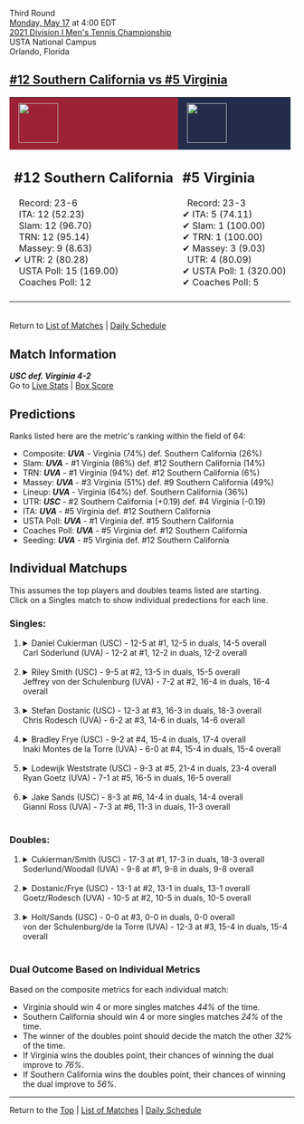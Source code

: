 Third Round[](#top)<a name="top"></a>  
[Monday, May 17](../../schedule/05-17.md) at 4:00 EDT  
[2021 Division I Men's Tennis Championship](../index.md)  
USTA National Campus  
Orlando, Florida  
## [#12 Southern California vs #5 Virginia](https://www.ncaa.com/game/5833420)  

<table><tr style="background-color: #d9d9d9 !important"><td style="background-color: #9D2235 !important"><img src="https://www.ncaa.com/sites/default/files/images/logos/schools/s/southern-california.70.png" width="70" height="70" style="padding: 8px;" /></td><td style="background-color: #232D4B !important"><img src="https://www.ncaa.com/sites/default/files/images/logos/schools/v/virginia.70.png" width="70" height="70" style="padding: 8px;" /></td></tr><tr>
<td>  

<h2>#12 Southern California</h2>  
&nbsp; Record: 23-6<br>  
&nbsp; ITA: 12 (52.23)<br>  
&nbsp; Slam: 12 (96.70)<br>  
&nbsp; TRN: 12 (95.14)<br>  
&nbsp; Massey: 9 (8.63)<br>  
&#10004; UTR: 2 (80.28)<br>  
&nbsp; USTA Poll: 15 (169.00)<br>  
&nbsp; Coaches Poll: 12<br>  
<br>  

</td>
<td>  

<h2>#5 Virginia</h2>  
&nbsp; Record: 23-3<br>  
&#10004; ITA: 5 (74.11)<br>  
&#10004; Slam: 1 (100.00)<br>  
&#10004; TRN: 1 (100.00)<br>  
&#10004; Massey: 3 (9.03)<br>  
&nbsp; UTR: 4 (80.09)<br>  
&#10004; USTA Poll: 1 (320.00)<br>  
&#10004; Coaches Poll: 5<br>  
<br>  

</td>
</tr></table>  


<br>Return to [List of Matches](../index.md) &#124; [Daily Schedule](../../schedule/05-17.md)

## Match Information  
***USC def. Virginia 4-2***  
Go to [Live Stats](http://scores.tennisticker.de/usa/ustanc/conf/league/sb.html?tournid=779&clubid=269-299&cn1=Virginia&cn2=USC&ci1=269&ci2=299&lid=82) | [Box Score](https://www.ustanationalcampus.com/content/dam/nationalcampus/collegiate/ncaa2021/pdf/M16USCUVA.pdf)  

## Predictions  

Ranks listed here are the metric's ranking within the field of 64:  
- Composite: ***UVA*** - Virginia (74%) def. Southern California (26%)  
- Slam: ***UVA*** - #1 Virginia (86%) def. #12 Southern California (14%)  
- TRN: ***UVA*** - #1 Virginia (94%) def. #12 Southern California (6%)  
- Massey: ***UVA*** - #3 Virginia (51%) def. #9 Southern California (49%)  
- Lineup: ***UVA*** - Virginia (64%) def. Southern California (36%)  
- UTR: ***USC*** - #2 Southern California (+0.19) def. #4 Virginia (-0.19)  
- ITA: ***UVA*** - #5 Virginia def. #12 Southern California  
- USTA Poll: ***UVA*** - #1 Virginia def. #15 Southern California  
- Coaches Poll: ***UVA*** - #5 Virginia def. #12 Southern California  
- Seeding: ***UVA*** - #5 Virginia def. #12 Southern California  

## Individual Matchups  
This assumes the top players and doubles teams listed are starting.  
Click on a Singles match to show individual predections for each line.  

### Singles:  

<ol>
<li><details>
<summary markdown="span">Daniel Cukierman (USC) - 12-5 at #1, 12-5 in duals, 14-5 overall<br>Carl Söderlund (UVA) - 12-2 at #1, 12-2 in duals, 12-2 overall</summary>
<h4>Predictions</h4><ul>
<li>Composite: <b><i>UVA</i></b> - Söderlund (58%) def. Cukierman (42%)</li>  
<li>Slam: <b><i>UVA</i></b> - Söderlund (66%) def. Cukierman (34%)</li>  
<li>TRN: <b><i>UVA</i></b> - Söderlund (62%) def. Cukierman (38%)</li>  
<li>Massey: <b><i>UVA</i></b> - Söderlund (59%) def. Cukierman (41%)</li>  
<li>UTR: <b><i>USC</i></b> - Cukierman (53%) def. Söderlund (47%)</li>  
<li>ITA: <b><i>UVA</i></b> - Söderlund (48.38) def. Cukierman (16.39)</li>  
</ul>
</details>&nbsp;</li>
<li><details>
<summary markdown="span">Riley Smith (USC) - 9-5 at #2, 13-5 in duals, 15-5 overall<br>Jeffrey von der Schulenburg (UVA) - 7-2 at #2, 16-4 in duals, 16-4 overall</summary>
<h4>Predictions</h4><ul>
<li>Composite: <b><i>UVA</i></b> - Schulenburg (52%) def. Smith (48%)</li>  
<li>Slam: <b><i>UVA</i></b> - Schulenburg (53%) def. Smith (47%)</li>  
<li>TRN: <b><i>UVA</i></b> - Schulenburg (61%) def. Smith (39%)</li>  
<li>Massey: <b><i>UVA</i></b> - Schulenburg (53%) def. Smith (47%)</li>  
<li>UTR: <b><i>USC</i></b> - Smith (60%) def. Schulenburg (40%)</li>  
<li>ITA: <b><i>UVA</i></b> - Schulenburg (18.39) def. Smith (15.48)</li>  
</ul>
</details>&nbsp;</li>
<li><details>
<summary markdown="span">Stefan Dostanic (USC) - 12-3 at #3, 16-3 in duals, 18-3 overall<br>Chris Rodesch (UVA) - 6-2 at #3, 14-6 in duals, 14-6 overall</summary>
<h4>Predictions</h4><ul>
<li>Composite: <b><i>USC</i></b> - Dostanic (76%) def. Rodesch (24%)</li>  
<li>Slam: <b><i>USC</i></b> - Dostanic (69%) def. Rodesch (31%)</li>  
<li>TRN: <b><i>USC</i></b> - Dostanic (79%) def. Rodesch (21%)</li>  
<li>Massey: <b><i>USC</i></b> - Dostanic (73%) def. Rodesch (27%)</li>  
<li>UTR: <b><i>USC</i></b> - Dostanic (84%) def. Rodesch (16%)</li>  
<li>ITA: <b><i>USC</i></b> - Dostanic (5.43) def. Rodesch (3.82)</li>  
</ul>
</details>&nbsp;</li>
<li><details>
<summary markdown="span">Bradley Frye (USC) - 9-2 at #4, 15-4 in duals, 17-4 overall<br>Inaki Montes de la Torre (UVA) - 6-0 at #4, 15-4 in duals, 15-4 overall</summary>
<h4>Predictions</h4><ul>
<li>Composite: <b><i>UVA</i></b> - Torre (70%) def. Frye (30%)</li>  
<li>Slam: <b><i>UVA</i></b> - Torre (74%) def. Frye (26%)</li>  
<li>TRN: <b><i>UVA</i></b> - Torre (76%) def. Frye (24%)</li>  
<li>Massey: <b><i>UVA</i></b> - Torre (61%) def. Frye (39%)</li>  
<li>UTR: <b><i>UVA</i></b> - Torre (68%) def. Frye (32%)</li>  
<li>ITA: <b><i>UVA</i></b> - Torre (12.34) def. Frye (2.44)</li>  
</ul>
</details>&nbsp;</li>
<li><details>
<summary markdown="span">Lodewijk Weststrate (USC) - 9-3 at #5, 21-4 in duals, 23-4 overall<br>Ryan Goetz (UVA) - 7-1 at #5, 16-5 in duals, 16-5 overall</summary>
<h4>Predictions</h4><ul>
<li>Composite: <b><i>UVA</i></b> - Goetz (63%) def. Weststrate (37%)</li>  
<li>Slam: <b><i>UVA</i></b> - Goetz (70%) def. Weststrate (30%)</li>  
<li>TRN: <b><i>UVA</i></b> - Goetz (67%) def. Weststrate (33%)</li>  
<li>Massey: <b><i>UVA</i></b> - Goetz (61%) def. Weststrate (39%)</li>  
<li>UTR: <b><i>UVA</i></b> - Goetz (56%) def. Weststrate (44%)</li>  
<li>ITA: <b><i>UVA</i></b> - Goetz (6.09) def. Weststrate (2.93)</li>  
</ul>
</details>&nbsp;</li>
<li><details>
<summary markdown="span">Jake Sands (USC) - 8-3 at #6, 14-4 in duals, 14-4 overall<br>Gianni Ross (UVA) - 7-3 at #6, 11-3 in duals, 11-3 overall</summary>
<h4>Predictions</h4><ul>
<li>Composite: <b><i>UVA</i></b> - Ross (61%) def. Sands (39%)</li>  
<li>Slam: <b><i>UVA</i></b> - Ross (65%) def. Sands (35%)</li>  
<li>TRN: <b><i>UVA</i></b> - Ross (65%) def. Sands (35%)</li>  
<li>Massey: <b><i>UVA</i></b> - Ross (50%) def. Sands (50%)</li>  
<li>UTR: <b><i>UVA</i></b> - Ross (64%) def. Sands (36%)</li>  
<li>ITA: <b><i>UVA</i></b> - Ross (2.67) def. Sands (2.42)</li>  
</ul>
</details>&nbsp;</li>
</ol>

### Doubles:  

<ol>
<li><details>
<summary markdown="span">Cukierman/Smith (USC) - 17-3 at #1, 17-3 in duals, 18-3 overall<br>Soderlund/Woodall (UVA) - 9-8 at #1, 9-8 in duals, 9-8 overall</summary>
<br>Sorry, we don't have any metrics for this match
</details>&nbsp;</li>
<li><details>
<summary markdown="span">Dostanic/Frye (USC) - 13-1 at #2, 13-1 in duals, 13-1 overall<br>Goetz/Rodesch (UVA) - 10-5 at #2, 10-5 in duals, 10-5 overall</summary>
<br>Sorry, we don't have any metrics for this match
</details>&nbsp;</li>
<li><details>
<summary markdown="span">Holt/Sands (USC) - 0-0 at #3, 0-0 in duals, 0-0 overall<br>von der Schulenburg/de la Torre (UVA) - 12-3 at #3, 15-4 in duals, 15-4 overall</summary>
<br>Sorry, we don't have any metrics for this match
</details>&nbsp;</li>
</ol>

### Dual Outcome Based on Individual Metrics  
  
Based on the composite metrics for each individual match:  
- Virginia should win 4 or more singles matches *44%* of the time.  
- Southern California should win 4 or more singles matches *24%* of the time.  
- The winner of the doubles point should decide the match the other *32%* of the time.  
- If Virginia wins the doubles point, their chances of winning the dual improve to *76%*.  
- If Southern California wins the doubles point, their chances of winning the dual improve to *56%*.  
  
------

Return to the [Top](#top) &#124; [List of Matches](../index.md) &#124; [Daily Schedule](../../schedule/05-17.md)  
